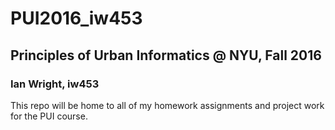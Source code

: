 # PUI2016_iw453
## Principles of Urban Informatics @ NYU, Fall 2016
### Ian Wright, iw453

This repo will be home to all of my homework assignments and project work for the PUI course.
